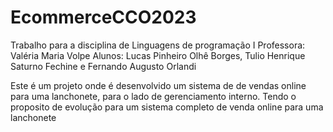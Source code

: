 # EcommerceCCO2023

Trabalho para a disciplina de Linguagens de programação I
Professora: Valéria Maria Volpe
Alunos: Lucas Pinheiro Olhê Borges, Tulio Henrique Saturno Fechine e Fernando Augusto Orlandi

Este é um projeto onde é desenvolvido um sistema de de vendas online para uma lanchonete, para o lado de gerenciamento interno. Tendo o proposito de evolução para um sistema completo de venda online para uma lanchonete
